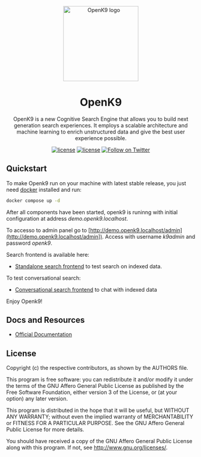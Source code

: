 <p align="center">
  <a href="https://www.openk9.io/" rel="noopener" target="_blank"><img width="200" src="media/logo.svg" alt="OpenK9 logo"></a></p>
</p>

<h1 align="center">OpenK9</h1>

<div align="center">

OpenK9 is a new Cognitive Search Engine that allows you to build next generation search experiences. It employs a scalable architecture and machine learning to enrich unstructured data and give the best user experience possible.

[![license](https://img.shields.io/badge/license-AGPL-blue.svg)](https://github.com/smclab/OpenK9/blob/master/LICENSE)
[![license](https://img.shields.io/github/v/release/smclab/openk9)](https://github.com/smclab/OpenK9/releases)
[![Follow on Twitter](https://img.shields.io/twitter/follow/K9Open.svg?label=follow+K9Open)](https://twitter.com/K9Open)

</div>

## Quickstart

To make Openk9 run on your machine with latest stable release, you just need [docker](https://docs.docker.com/get-started/get-docker/) installed and run:

```bash
docker compose up -d
```

After all components have been started, openk9 is runinng with initial configuration at address *demo.openk9.localhost*.

To accesso to admin panel go to [http://demo.openk9.localhost/admin](http://demo.openk9.localhost/admin]). Access with username *k9admin* and password *openk9*.

Search frontend is available here:

- [Standalone search frontend](http://demo.openk9.localhost) to test search on indexed data.

To test conversational search:

- [Conversational search frontend](http://demo.openk9.localhost/chat) to chat with indexed data

Enjoy Openk9!

## Docs and Resources

- [Official Documentation](https://www.openk9.io/)


## License

Copyright (c) the respective contributors, as shown by the AUTHORS file.

This program is free software: you can redistribute it and/or modify
it under the terms of the GNU Affero General Public License as published
by the Free Software Foundation, either version 3 of the License, or
(at your option) any later version.

This program is distributed in the hope that it will be useful,
but WITHOUT ANY WARRANTY; without even the implied warranty of
MERCHANTABILITY or FITNESS FOR A PARTICULAR PURPOSE. See the
GNU Affero General Public License for more details.

You should have received a copy of the GNU Affero General Public License
along with this program. If not, see <http://www.gnu.org/licenses/>.
